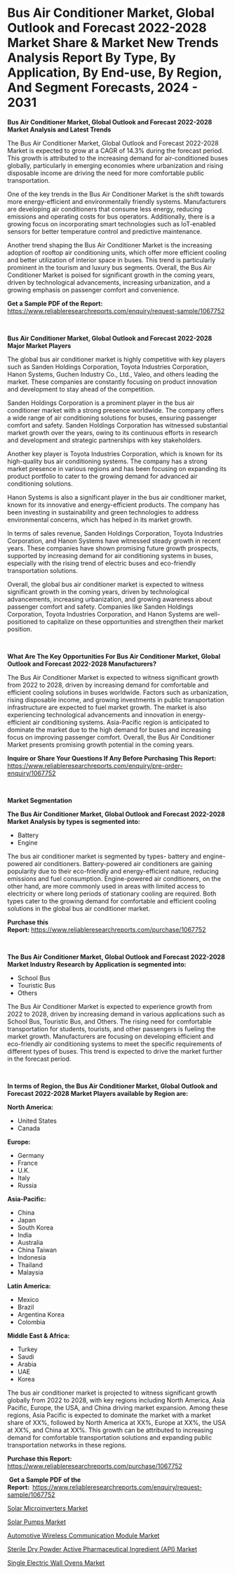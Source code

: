 <p><h1>Bus Air Conditioner Market, Global Outlook and Forecast 2022-2028 Market Share & Market New Trends Analysis Report By Type, By Application, By End-use, By Region, And Segment Forecasts, 2024 - 2031</h1></p><p><strong>Bus Air Conditioner Market, Global Outlook and Forecast 2022-2028 Market Analysis and Latest Trends</strong></p>
<p><p>The Bus Air Conditioner Market, Global Outlook and Forecast 2022-2028 Market is expected to grow at a CAGR of 14.3% during the forecast period. This growth is attributed to the increasing demand for air-conditioned buses globally, particularly in emerging economies where urbanization and rising disposable income are driving the need for more comfortable public transportation. </p><p>One of the key trends in the Bus Air Conditioner Market is the shift towards more energy-efficient and environmentally friendly systems. Manufacturers are developing air conditioners that consume less energy, reducing emissions and operating costs for bus operators. Additionally, there is a growing focus on incorporating smart technologies such as IoT-enabled sensors for better temperature control and predictive maintenance.</p><p>Another trend shaping the Bus Air Conditioner Market is the increasing adoption of rooftop air conditioning units, which offer more efficient cooling and better utilization of interior space in buses. This trend is particularly prominent in the tourism and luxury bus segments. Overall, the Bus Air Conditioner Market is poised for significant growth in the coming years, driven by technological advancements, increasing urbanization, and a growing emphasis on passenger comfort and convenience.</p></p>
<p><strong>Get a Sample PDF of the Report:&nbsp;</strong> <a href="https://www.reliableresearchreports.com/enquiry/request-sample/1067752">https://www.reliableresearchreports.com/enquiry/request-sample/1067752</a></p>
<p>&nbsp;</p>
<p><strong>Bus Air Conditioner Market, Global Outlook and Forecast 2022-2028 Major Market Players</strong></p>
<p><p>The global bus air conditioner market is highly competitive with key players such as Sanden Holdings Corporation, Toyota Industries Corporation, Hanon Systems, Guchen Industry Co., Ltd., Valeo, and others leading the market. These companies are constantly focusing on product innovation and development to stay ahead of the competition.</p><p>Sanden Holdings Corporation is a prominent player in the bus air conditioner market with a strong presence worldwide. The company offers a wide range of air conditioning solutions for buses, ensuring passenger comfort and safety. Sanden Holdings Corporation has witnessed substantial market growth over the years, owing to its continuous efforts in research and development and strategic partnerships with key stakeholders.</p><p>Another key player is Toyota Industries Corporation, which is known for its high-quality bus air conditioning systems. The company has a strong market presence in various regions and has been focusing on expanding its product portfolio to cater to the growing demand for advanced air conditioning solutions.</p><p>Hanon Systems is also a significant player in the bus air conditioner market, known for its innovative and energy-efficient products. The company has been investing in sustainability and green technologies to address environmental concerns, which has helped in its market growth.</p><p>In terms of sales revenue, Sanden Holdings Corporation, Toyota Industries Corporation, and Hanon Systems have witnessed steady growth in recent years. These companies have shown promising future growth prospects, supported by increasing demand for air conditioning systems in buses, especially with the rising trend of electric buses and eco-friendly transportation solutions.</p><p>Overall, the global bus air conditioner market is expected to witness significant growth in the coming years, driven by technological advancements, increasing urbanization, and growing awareness about passenger comfort and safety. Companies like Sanden Holdings Corporation, Toyota Industries Corporation, and Hanon Systems are well-positioned to capitalize on these opportunities and strengthen their market position.</p></p>
<p>&nbsp;</p>
<p><strong>What Are The Key Opportunities For Bus Air Conditioner Market, Global Outlook and Forecast 2022-2028 Manufacturers?</strong></p>
<p><p>The Bus Air Conditioner Market is expected to witness significant growth from 2022 to 2028, driven by increasing demand for comfortable and efficient cooling solutions in buses worldwide. Factors such as urbanization, rising disposable income, and growing investments in public transportation infrastructure are expected to fuel market growth. The market is also experiencing technological advancements and innovation in energy-efficient air conditioning systems. Asia-Pacific region is anticipated to dominate the market due to the high demand for buses and increasing focus on improving passenger comfort. Overall, the Bus Air Conditioner Market presents promising growth potential in the coming years.</p></p>
<p><strong>Inquire or Share Your Questions If Any Before Purchasing This Report:</strong> <a href="https://www.reliableresearchreports.com/enquiry/pre-order-enquiry/1067752">https://www.reliableresearchreports.com/enquiry/pre-order-enquiry/1067752</a></p>
<p>&nbsp;</p>
<p><strong>Market Segmentation</strong></p>
<p><strong>The Bus Air Conditioner Market, Global Outlook and Forecast 2022-2028 Market Analysis by types is segmented into:</strong></p>
<p><ul><li>Battery</li><li>Engine</li></ul></p>
<p><p>The bus air conditioner market is segmented by types- battery and engine-powered air conditioners. Battery-powered air conditioners are gaining popularity due to their eco-friendly and energy-efficient nature, reducing emissions and fuel consumption. Engine-powered air conditioners, on the other hand, are more commonly used in areas with limited access to electricity or where long periods of stationary cooling are required. Both types cater to the growing demand for comfortable and efficient cooling solutions in the global bus air conditioner market.</p></p>
<p><strong>Purchase this Report:&nbsp;</strong><a href="https://www.reliableresearchreports.com/purchase/1067752">https://www.reliableresearchreports.com/purchase/1067752</a></p>
<p>&nbsp;</p>
<p><strong>The Bus Air Conditioner Market, Global Outlook and Forecast 2022-2028 Market Industry Research by Application is segmented into:</strong></p>
<p><ul><li>School Bus</li><li>Touristic Bus</li><li>Others</li></ul></p>
<p><p>The Bus Air Conditioner Market is expected to experience growth from 2022 to 2028, driven by increasing demand in various applications such as School Bus, Touristic Bus, and Others. The rising need for comfortable transportation for students, tourists, and other passengers is fueling the market growth. Manufacturers are focusing on developing efficient and eco-friendly air conditioning systems to meet the specific requirements of different types of buses. This trend is expected to drive the market further in the forecast period.</p></p>
<p>&nbsp;</p>
<p><strong>In terms of Region, the Bus Air Conditioner Market, Global Outlook and Forecast 2022-2028 Market Players available by Region are:</strong></p>
<p>
    <p> <strong> North America: </strong>
        <ul>
            <li>United States</li>
            <li>Canada</li>
        </ul>
        </p> 
    <p> <strong> Europe: </strong>
        <ul>
            <li>Germany</li>
            <li>France</li>
            <li>U.K.</li>
            <li>Italy</li>
            <li>Russia</li>
        </ul>
        </p> 
    <p> <strong> Asia-Pacific: </strong>
        <ul>
            <li>China</li>
            <li>Japan</li>
            <li>South Korea</li>
            <li>India</li>
            <li>Australia</li>
            <li>China Taiwan</li>
            <li>Indonesia</li>
            <li>Thailand</li>
            <li>Malaysia</li>
        </ul>
        </p> 
    <p> <strong> Latin America: </strong>
        <ul>
            <li>Mexico</li>
            <li>Brazil</li>
            <li>Argentina Korea</li>
            <li>Colombia</li>
        </ul>
        </p> 
    <p> <strong> Middle East & Africa: </strong>
        <ul>
            <li>Turkey</li>
            <li>Saudi</li>
            <li>Arabia</li>
            <li>UAE</li>
            <li>Korea</li>
        </ul>
    </p>
    </p>
<p><p>The bus air conditioner market is projected to witness significant growth globally from 2022 to 2028, with key regions including North America, Asia Pacific, Europe, the USA, and China driving market expansion. Among these regions, Asia Pacific is expected to dominate the market with a market share of XX%, followed by North America at XX%, Europe at XX%, the USA at XX%, and China at XX%. This growth can be attributed to increasing demand for comfortable transportation solutions and expanding public transportation networks in these regions.</p></p>
<p><strong>Purchase this Report: </strong><a href="https://www.reliableresearchreports.com/purchase/1067752">https://www.reliableresearchreports.com/purchase/1067752</a></p>
<p>&nbsp;<strong>Get a Sample PDF of the Report:&nbsp;&nbsp;</strong><a href="https://www.reliableresearchreports.com/enquiry/request-sample/1067752">https://www.reliableresearchreports.com/enquiry/request-sample/1067752</a></p>
<p><strong></strong></p>
<p><p><a href="https://medium.com/p/f5807f9eaf16/edit">Solar Microinverters Market</a></p><p><a href="https://medium.com/p/9b7faca43782/edit">Solar Pumps Market</a></p><p><a href="https://issuu.com/reportprime-2/docs/automotive-wireless-communication-module-market-si">Automotive Wireless Communication Module Market</a></p><p><a href="https://issuu.com/reportprime-2/docs/sterile-dry-powder-active-pharmaceutical-ingredien">Sterile Dry Powder Active Pharmaceutical Ingredient (API) Market</a></p><p><a href="https://medium.com/@jerrodhilll68/single-electric-wall-ovens-market-trends-and-market-analysis-forecasted-for-period-2024-2031-dcefbfabff96">Single Electric Wall Ovens Market</a></p></p>